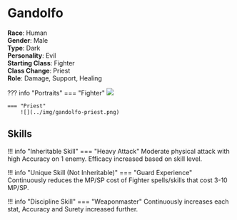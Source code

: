 # Gandolfo

**Race**: Human  
**Gender**: Male  
**Type**: Dark  
**Personality**: Evil  
**Starting Class**: Fighter  
**Class Change**: Priest  
**Role**: Damage, Support, Healing

??? info "Portraits"
    === "Fighter"
        ![](../img/gandolfo-fighter.jpg)

    === "Priest"
        ![](../img/gandolfo-priest.png)

## Skills

!!! info "Inheritable Skill"
    === "Heavy Attack"
        Moderate physical attack with high Accuracy on 1 enemy. Efficacy increased based on skill level.

!!! info "Unique Skill (Not Inheritable)"
    === "Guard Experience"
        Continuously reduces the MP/SP cost of Fighter spells/skills that cost 3-10 MP/SP.

!!! info "Discipline Skill"
    === "Weaponmaster"
        Continuously increases each stat, Accuracy and Surety increased further.
